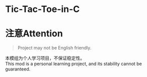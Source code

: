 # Tic-Tac-Toe-in-C
# 注意Attention
> Project may not be English friendly.<br>

本模组为个人学习项目，不保证稳定性。<br>
This mod is a personal learning project, and its stability cannot be guaranteed.<br>